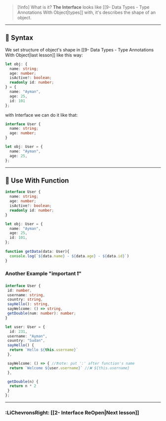 > [!info] What is it?
> **The Interface** looks like [[9- Data Types - Type Annotations With Object|types]] with, it's describes the shape of an object.

---
## 🔶 Syntax

We set structure of object's shape in [[9- Data Types - Type Annotations With Object|last lesson]] like this way:
```ts
let obj: {
  name: string;
  age: number;
  isActive?: boolean; 
  readonly id: number; 
} = {
  name: "Ayman",
  age: 25,
  id: 101
};
```

with Interface we can do it like that:

```ts
interface User {
  name: string;
  age: number;
}

let obj: User = {
  name: "Ayman",
  age: 25,
};
```

---
## 🔶 Use With Function

```ts
interface User {
  name: string;
  age: number;
  isActive?: boolean;
  readonly id: number;
}

let obj: User = {
  name: "Ayman",
  age: 25,
  id: 101,
};
		
function getData(data: User){
  console.log(`${data.name} - ${data.age} - ${data.id}`)
}
```

### Another Example "important ❗"

```ts
interface User {
 id: number,
 username: string,
 country: string,
 sayHello(): string,
 sayWelcome: () => string,
 getDouble(num: number): number;
}

let user: User = {
  id: 231,
 username: "Ayman",
 country: "Sudan",
 sayHello() {
  return `Hello ${this.username}`
 },

 sayWelcome: () => { //❗note: put ':' after function's name
  return `Welcome ${user.username}` //❌ ${this.username}
 },

 getDouble(n) {
  return n * 2
 }
};
```

---
### **:LiChevronsRight: [[2- Interface ReOpen|Next lesson]]** 